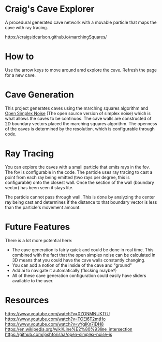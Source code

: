  # Craig's Cave Explorer
A procedural generated cave network with a movable particle that maps the cave with ray tracing.

https://craigsidcarlson.github.io/marchingSquares/

# How to
Use the arrow keys to move around amd explore the cave. Refresh the page for a new cave.

# Cave Generation
This project generates caves using the marching squares algorithm and <a href="https://github.com/joshforisha/open-simplex-noise-js">Open Simplex Noise</a> (The open source version of simplex noise) which is what allows the caves to be continuos. The cave walls are constructed of 2D boundary vectors placed the marching squares algorithm. The openness of the caves is determined by the resolution, which is configurable through code. 

# Ray Tracing
You can explore the caves with a small particle that emits rays in the fov. The fov is configurable in the code. The particle uses ray tracing to cast a point from each ray being emitted (two rays per degree, this is configurable) onto the closest wall. Once the section of the wall (boundary vector) has been seen it stays lite. 

The particle cannot pass through wall. This is done by analyzing the center ray being cast and determines if the distance to that boundary vector is less than the particle's movement amount.

# Future Features
There is a lot more potential here:
  - The cave generation is fairly quick and could be done in real time. This combined with the fact that the open simplex noise can be calculated in 3D means that you could have the cave walls constantly changing.
  - You can add a notion of the inside of the cave and "ground"
  - Add ai to navigate it automatically (flocking maybe?)
  - All of these cave generation configuration could easily have sliders available to the user.

# Resources
https://www.youtube.com/watch?v=0ZONMNUKTfU <br>
https://www.youtube.com/watch?v=TOEi6T2mtHo <br>
https://www.youtube.com/watch?v=vYgIKn7iDH8 <br>
https://en.wikipedia.org/wiki/Line%E2%80%93line_intersection  <br>
https://github.com/joshforisha/open-simplex-noise-js <br>

